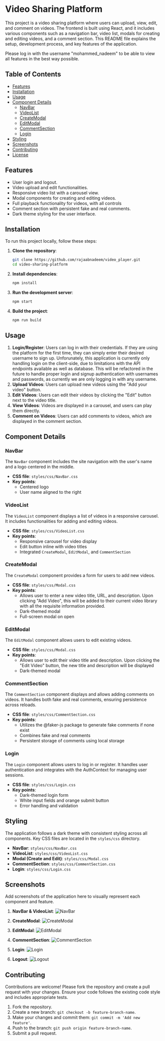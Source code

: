 # Video Sharing Platform

This project is a video sharing platform where users can upload, view, edit, and comment on videos. The frontend is built using React, and it includes various components such as a navigation bar, video list, modals for creating and editing videos, and a comment section. This README file explains the setup, development process, and key features of the application. 

Please log in with the username "mohammed_nadeem" to be able to view all features in the best way possible.

## Table of Contents
- [Features](#features)
- [Installation](#installation)
- [Usage](#usage)
- [Component Details](#component-details)
  - [NavBar](#navbar)
  - [VideoList](#videolist)
  - [CreateModal](#createmodal)
  - [EditModal](#editmodal)
  - [CommentSection](#commentsection)
  - [Login](#login)
- [Styling](#styling)
- [Screenshots](#screenshots)
- [Contributing](#contributing)
- [License](#license)

## Features
- User login and logout.
- Video upload and edit functionalities.
- Responsive video list with a carousel view.
- Modal components for creating and editing videos.
- Full playback functionality for videos, with all controls
- Comment section with persistent fake and real comments.
- Dark theme styling for the user interface.

## Installation
To run this project locally, follow these steps:

1. **Clone the repository**:
    ```bash
    git clone https://github.com/rajaabnadeem/video_player.git
    cd video-sharing-platform
    ```

2. **Install dependencies**:
    ```bash
    npm install
    ```

3. **Run the development server**:
    ```bash
    npm start
    ```

4. **Build the project**:
    ```bash
    npm run build
    ```

## Usage
1. **Login/Register**: Users can log in with their credentials. If they are using the platform for the first time, they can simply enter their desired username to sign up. Unforunately, this application is currently only handling login on the client-side, due to limitations with the API endpoints available as well as database. This will be refactored in the future to handle proper login and signup authentication with usernames and passwords, as currently we are only logging in with any username.
2. **Upload Videos**: Users can upload new videos using the "Add your video" button.
3. **Edit Videos**: Users can edit their videos by clicking the "Edit" button next to the video title.
4. **View Videos**: Videos are displayed in a carousel, and users can play them directly.
5. **Comment on Videos**: Users can add comments to videos, which are displayed in the comment section.

## Component Details

### NavBar
The `NavBar` component includes the site navigation with the user's name and a logo centered in the middle.

- **CSS file**: `styles/css/NavBar.css`
- **Key points**:
  - Centered logo
  - User name aligned to the right

### VideoList
The `VideoList` component displays a list of videos in a responsive carousel. It includes functionalities for adding and editing videos.

- **CSS file**: `styles/css/VideoList.css`
- **Key points**:
  - Responsive carousel for video display
  - Edit button inline with video titles
  - Integrated `CreateModal`, `EditModal`, and `CommentSection`

### CreateModal
The `CreateModal` component provides a form for users to add new videos.

- **CSS file**: `styles/css/Modal.css`
- **Key points**:
  - Allows user to enter a new video title, URL, and description. Upon clicking "Add Video", this will be added to their current video library with all the requisite information provided.
  - Dark-themed modal
  - Full-screen modal on open

### EditModal
The `EditModal` component allows users to edit existing videos.

- **CSS file**: `styles/css/Modal.css`
- **Key points**:
  - Allows user to edit their video title and description. Upon clicking the "Edit Video" button, the new title and description will be displayed
  - Dark-themed modal

### CommentSection
The `CommentSection` component displays and allows adding comments on videos. It handles both fake and real comments, ensuring persistence across reloads.

- **CSS file**: `styles/css/CommentSection.css`
- **Key points**:
  - Utilizes the @faker-js package to generate fake comments if none exist
  - Combines fake and real comments
  - Persistent storage of comments using local storage

### Login
The `Login` component allows users to log in or register. It handles user authentication and integrates with the AuthContext for managing user sessions.

- **CSS file**: `styles/css/Login.css`
- **Key points**:
  - Dark-themed login form
  - White input fields and orange submit button
  - Error handling and validation

## Styling
The application follows a dark theme with consistent styling across all components. Key CSS files are located in the `styles/css` directory.

- **NavBar**: `styles/css/NavBar.css`
- **VideoList**: `styles/css/VideoList.css`
- **Modal (Create and Edit)**: `styles/css/Modal.css`
- **CommentSection**: `styles/css/CommentSection.css`
- **Login**: `styles/css/Login.css`


## Screenshots
Add screenshots of the application here to visually represent each component and feature.

1. **NavBar & VideoList**:
   ![NavBar](src/styles/screenshots/videoListSS.png)

2. **CreateModal**:
   ![CreateModal](src/styles/screenshots/createModalSS.png)

3. **EditModal**:
   ![EditModal](src/styles/screenshots/editModalSS.png)

4. **CommentSection**:
   ![CommentSection](src/styles/screenshots/commentSectionSS.png)

4. **Login**:
   ![Login](src/styles/screenshots/loginSS.png)

4. **Logout**:
   ![Logout](src/styles/screenshots/logoutSS.png)

## Contributing
Contributions are welcome! Please fork the repository and create a pull request with your changes. Ensure your code follows the existing code style and includes appropriate tests.

1. Fork the repository.
2. Create a new branch: `git checkout -b feature-branch-name`.
3. Make your changes and commit them: `git commit -m 'Add new feature'`.
4. Push to the branch: `git push origin feature-branch-name`.
5. Submit a pull request.